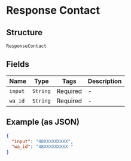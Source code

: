 
# Response Contact

## Structure

`ResponseContact`

## Fields

| Name | Type | Tags | Description |
|  --- | --- | --- | --- |
| `input` | `String` | Required | - |
| `wa_id` | `String` | Required | - |

## Example (as JSON)

```json
{
  "input": "48XXXXXXXXX",
  "wa_id": "48XXXXXXXXX "
}
```

